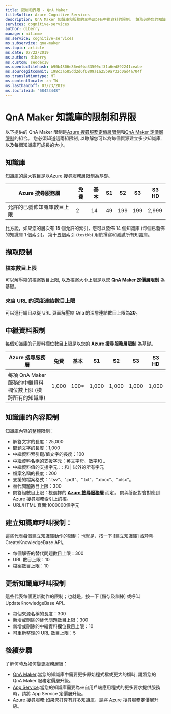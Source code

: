 ```yaml
---
title: 限制和界限 - QnA Maker
titleSuffix: Azure Cognitive Services
description: QnA Maker 知識庫和服務的某些部分有中繼資料的限制。 請務必將您的知識庫保持在這些限制範圍內，以便進行測試及發佈。
services: cognitive-services
author: diberry
manager: nitinme
ms.service: cognitive-services
ms.subservice: qna-maker
ms.topic: article
ms.date: 07/22/2019
ms.author: diberry
ms.custom: seodec18
ms.openlocfilehash: b90b4806e86ed0ba33500cf31a6ed892241ceabe
ms.sourcegitcommit: 198c3a585dd2d6f6809a1a25b9a732c0ad4a704f
ms.translationtype: MT
ms.contentlocale: zh-TW
ms.lasthandoff: 07/23/2019
ms.locfileid: "68423448"
---
```

# <a name="qna-maker-knowledge-base-limits-and-boundaries"></a>QnA Maker 知識庫的限制和界限

以下提供的 QnA Maker 限制是[Azure 搜尋服務定價層限制](https://docs.microsoft.com/azure/search/search-limits-quotas-capacity)和[QnA Maker 定價層限制](https://azure.microsoft.com/pricing/details/cognitive-services/qna-maker/)的組合。 您必須知道這兩組限制, 以瞭解您可以為每個資源建立多少知識庫, 以及每個知識庫可成長的大小。

## <a name="knowledge-bases"></a>知識庫

知識庫的最大數目是以[Azure 搜尋服務層限制](https://docs.microsoft.com/azure/search/search-limits-quotas-capacity)為基礎。

|**Azure 搜尋服務層** | **免費** | **基本** |**S1** | **S2**| **S3** |**S3 HD**|
|---|---|---|---|---|---|----|
|允許的已發佈知識庫數目上限|2|14|49|199|199|2,999|

 比方說，如果您的層次有 15 個允許的索引，您可以發佈 14 個知識庫 (每個已發佈的知識庫 1 個索引)。 第十五個索引 (`testkb`) 用於撰寫和測試所有知識庫。 

## <a name="extraction-limits"></a>擷取限制

### <a name="maximum-number-of-files"></a>檔案數目上限

可以解壓縮的檔案數目上限, 以及檔案大小上限是以您 **[QnA Maker 定價層限制](https://azure.microsoft.com/pricing/details/cognitive-services/qna-maker/)** 為基礎。

### <a name="maximum-number-of-deep-links-from-url"></a>來自 URL 的深度連結數目上限

可以進行編目以從 URL 頁面解壓縮 Qna 的深層連結數目上限為**20**。

## <a name="metadata-limits"></a>中繼資料限制

每個知識庫的元資料欄位數目上限是以您的 **[Azure 搜尋服務層限制](https://docs.microsoft.com/azure/search/search-limits-quotas-capacity)** 為基礎。

|**Azure 搜尋服務層** | **免費** | **基本** |**S1** | **S2**| **S3** |**S3 HD**|
|---|---|---|---|---|---|----|
|每項 QnA Maker 服務的中繼資料欄位數上限 (橫跨所有的知識庫)|1,000|100*|1,000|1,000|1,000|1,000|

## <a name="knowledge-base-content-limits"></a>知識庫的內容限制
知識庫內容的整體限制：
* 解答文字的長度：25,000
* 問題文字的長度：1,000
* 中繼資料索引鍵/值文字的長度：100
* 中繼資料名稱的支援字元：英文字母、數字和 _  
* 中繼資料值的支援字元：: 和 | 以外的所有字元 
* 檔案名稱的長度：200
* 支援的檔案格式：".tsv"、".pdf"、".txt"、".docx"、".xlsx"。
* 替代問題數目上限：300
* 問答組數目上限：視選擇的 **[Azure 搜尋服務層](https://docs.microsoft.com/azure/search/search-limits-quotas-capacity#document-limits)** 而定。 問與答配對會對應到 Azure 搜尋服務索引上的檔。 
* URL/HTML 頁面:1000000個字元

## <a name="create-knowledge-base-call-limits"></a>建立知識庫呼叫限制：
這些代表每個建立知識庫動作的限制；也就是，按一下 [建立知識庫] 或呼叫 CreateKnowledgeBase API。
* 每個解答的替代問題數目上限：300
* URL 數目上限︰10
* 檔案數目上限︰10

## <a name="update-knowledge-base-call-limits"></a>更新知識庫呼叫限制
這些代表每個更新動作的限制；也就是，按一下 [儲存及訓練] 或呼叫 UpdateKnowledgeBase API。
* 每個來源名稱的長度：300
* 新增或刪除的替代問題數目上限：300
* 新增或刪除的中繼資料欄位數目上限：10
* 可重新整理的 URL 數目上限：5

## <a name="next-steps"></a>後續步驟

了解何時及如何變更服務層級：

* [QnA Maker](how-to/upgrade-qnamaker-service.md#upgrade-qna-maker-management-sku):當您的知識庫中需要更多原始程式檔或更大的檔時, 請將您的 QnA Maker 服務定價層升級。
* [App Service](how-to/upgrade-qnamaker-service.md#upgrade-app-service):當您的知識庫需要為來自用戶端應用程式的更多要求提供服務時，請將 App Service 定價層升級。
* [Azure 搜尋服務](how-to/upgrade-qnamaker-service.md#upgrade-azure-search-service):如果您打算有許多知識庫，請將 Azure 搜尋服務定價層升級。
